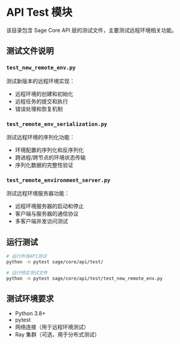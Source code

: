 # API Test 模块

该目录包含 Sage Core API 层的测试文件，主要测试远程环境相关功能。

## 测试文件说明

### `test_new_remote_env.py`
测试新版本的远程环境实现：
- 远程环境的创建和初始化
- 远程任务的提交和执行
- 错误处理和恢复机制

### `test_remote_env_serialization.py`  
测试远程环境的序列化功能：
- 环境配置的序列化和反序列化
- 跨进程/跨节点的环境状态传输
- 序列化数据的完整性验证

### `test_remote_environment_server.py`
测试远程环境服务器功能：
- 远程环境服务器的启动和停止
- 客户端与服务器的通信协议
- 多客户端并发访问测试

## 运行测试

```bash
# 运行所有API测试
python -m pytest sage/core/api/test/

# 运行特定测试文件
python -m pytest sage/core/api/test/test_new_remote_env.py
```

## 测试环境要求

- Python 3.8+
- pytest
- 网络连接（用于远程环境测试）
- Ray 集群（可选，用于分布式测试）
